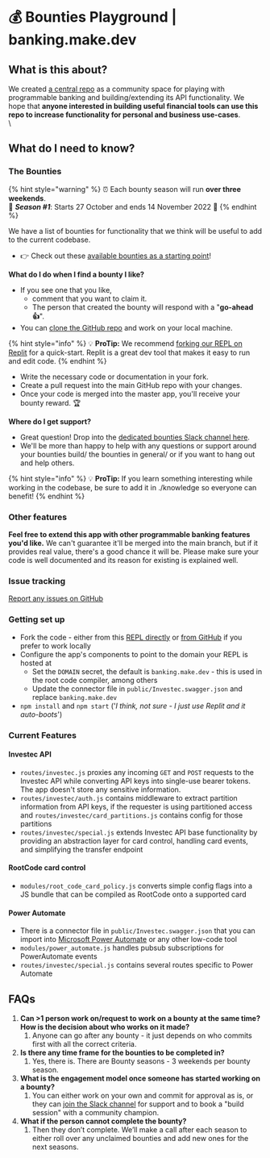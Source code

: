 # 💰 Bounties Playground | banking.make.dev

## What is this about?

We created [a central repo](https://github.com/programmable-banking-community/banking.make) as a community space for playing with programmable banking and building/extending its API functionality. We hope that **anyone interested in building useful financial tools can use this repo to increase functionality for personal and business use-cases**.\
\


## What do I need to know?

### The Bounties

{% hint style="warning" %}
⏰ Each bounty season will run **over three weekends**. \
💫 _**Season #1**_: Starts 27 October and ends 14 November 2022 🏁
{% endhint %}

We have a list of bounties for functionality that we think will be useful to add to the current codebase.

* 👉 Check out these [available bounties as a starting point](https://github.com/programmable-banking-community/banking.make/issues?q=is%3Aissue+is%3Aopen+label%3Abounty)!

**What do I do when I find a bounty I like?**

* If you see one that you like,&#x20;
  * comment that you want to claim it.&#x20;
  * The person that created the bounty will respond with a "**go-ahead 👍**".
* You can [clone the GitHub repo](https://github.com/programmable-banking-community/banking.make) and work on your local machine.

{% hint style="info" %}
💡 **ProTip:** We recommend [forking our REPL on Replit](https://replit.com/@OfferZenMake/programmable-banking) for a quick-start. Replit is a great dev tool that makes it easy to run and edit code.
{% endhint %}

* Write the necessary code or documentation in your fork.
* Create a pull request into the main GitHub repo with your changes.
* Once your code is merged into the master app, you'll receive your bounty reward. 🏆

**Where do I get support?**

* Great question! Drop into the [dedicated bounties Slack channel here](https://offerzen-community.slack.com/archives/C048GPNT49W).&#x20;
* We'll be more than happy to help with any questions or support around your bounties build/ the bounties in general/ or if you want to hang out and help others.

{% hint style="info" %}
💡 **ProTip:** If you learn something interesting while working in the codebase, be sure to add it in ./knowledge so everyone can benefit!
{% endhint %}

### Other features

**Feel free to extend this app with other programmable banking features you'd like.** We can't guarantee it'll be merged into the main branch, but if it provides real value, there's a good chance it will be. Please make sure your code is well documented and its reason for existing is explained well.

### Issue tracking

[Report any issues on GitHub](https://github.com/programmable-banking-community/banking.make/issues/new)

### Getting set up

* Fork the code - either from this [REPL directly](https://replit.com/@OfferZenMake/programmable-banking) or [from GitHub](http://github.com/programmable-banking-community/banking.make/issues/new) if you prefer to work locally
* Configure the app's components to point to the domain your REPL is hosted at
  * Set the `DOMAIN` secret, the default is `banking.make.dev` - this is used in the root code compiler, among others
  * Update the connector file in `public/Investec.swagger.json` and replace `banking.make.dev`
* `npm install` and `npm start` ('_I think, not sure - I just use Replit and it auto-boots_')

### Current Features

#### Investec API

* `routes/investec.js` proxies any incoming `GET` and `POST` requests to the Investec API while converting API keys into single-use bearer tokens. The app doesn't store any sensitive information.
* `routes/investec/auth.js` contains middleware to extract partition information from API keys, if the requester is using partitioned access and `routes/investec/card_partitions.js` contains config for those partitions
* `routes/investec/special.js` extends Investec API base functionality by providing an abstraction layer for card control, handling card events, and simplifying the transfer endpoint

#### RootCode card control

* `modules/root_code_card_policy.js` converts simple config flags into a JS bundle that can be compiled as RootCode onto a supported card

#### Power Automate

* There is a connector file in `public/Investec.swagger.json` that you can import into [Microsoft Power Automate](https://make.powerautomate.com) or any other low-code tool
* `modules/power_automate.js` handles pubsub subscriptions for PowerAutomate events
* `routes/investec/special.js` contains several routes specific to Power Automate

## FAQs

1. **Can >1 person work on/request to work on a bounty at the same time? How is the decision about who works on it made?**
   1. Anyone can go after any bounty - it just depends on who commits first with all the correct criteria.
2. **Is there any time frame for the bounties to be completed in?**
   1. Yes, there is. There are Bounty seasons - 3 weekends per bounty season.
3. **What is the engagement model once someone has started working on a bounty?**
   1. You can either work on your own and commit for approval as is, or they can [join the Slack channel](https://offerzen-community.slack.com/archives/C048GPNT49W) for support and to book a "build session" with a community champion.
4. **What if the person cannot complete the bounty?**
   1. Then they don’t complete. We’ll make a call after each season to either roll over any unclaimed bounties and add new ones for the next seasons.
